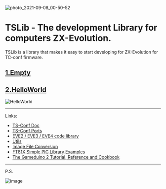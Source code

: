 ![photo_2021-09-08_00-50-52](https://user-images.githubusercontent.com/23453697/132415521-27c850da-0cb0-498a-9ad0-c407dc6797d3.jpg)

# TSLib - The development Library for computers ZX-Evolution.

TSLib is a library that makes it easy to start developing for ZX-Evolution for TC-conf firmware.


[1.Empty](https://github.com/DeadlyKom/TSLib/tree/main/Examples/1.Empty)
---
[2.HelloWorld](https://github.com/DeadlyKom/TSLib/tree/main/Examples/2.HelloWorld)
---
![HelloWorld](https://user-images.githubusercontent.com/23453697/132561293-cb0fe5b7-1905-4e2f-9cea-94e4b8654df1.gif)

---

Links:
- [TS-Conf Doc](https://github.com/tslabs/zx-evo/tree/master/pentevo/docs/TSconf)
- [TS-Conf Ports](https://onedrive.live.com/Edit.aspx?resid=D0F740FDE3F507EB!1163&wd=cpe)
- [EVE2 / EVE3 / EVE4 code library](https://github.com/RudolphRiedel/FT800-FT813)
- [Utils](https://brtchip.com/eve-toolchains/#ESD4)
- [Image File Conversion](https://www.ftdichip.com/Support/Documents/AppNotes/AN_303%20FT800%20Image%20File%20Conversion.pdf)
- [FT81X Simple PIC Library Examples](https://brtchip.com/wp-content/uploads/Support/Documentation/Application_Notes/ICs/EVE/BRT_AN_014_FT81X_Simple_PIC_Library_Examples.pdf)
- [The Gameduino 2 Tutorial, Reference and Cookbook](https://trello.com/c/DSUEa9z7/23-ft812)


***
P.S.

![image](https://user-images.githubusercontent.com/23453697/132416253-8506589c-a34b-4fe9-81af-08fb835544b4.png)
